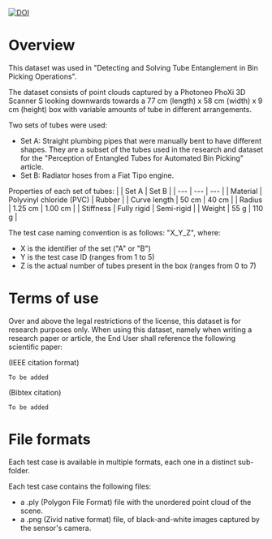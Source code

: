 [![DOI](https://zenodo.org/badge/192831421.svg)](https://zenodo.org/badge/latestdoi/192831421)

# Overview

This dataset was used in "Detecting and Solving Tube Entanglement in Bin Picking Operations".

The dataset consists of point clouds captured by a Photoneo PhoXi 3D Scanner S looking downwards towards a 77 cm (length) x 58 cm (width) x 9 cm (height) box with variable amounts of tube in different arrangements.

Two sets of tubes were used:
- Set A: Straight plumbing pipes that were manually bent to have different shapes. They are a subset of the tubes used in the research and dataset for the "Perception of Entangled Tubes for Automated Bin Picking" article.
- Set B: Radiator hoses from a Fiat Tipo engine.

Properties of each set of tubes:
| | Set A | Set B |
| --- | --- | --- |
| Material | Polyvinyl chloride (PVC) | Rubber |
| Curve length | 50 cm | 40 cm |
| Radius | 1.25 cm | 1.00 cm |
| Stiffness | Fully rigid | Semi-rigid |
| Weight | 55 g | 110 g |

The test case naming convention is as follows: "X_Y_Z", where:
- X is the identifier of the set ("A" or "B")
- Y is the test case ID (ranges from 1 to 5)
- Z is the actual number of tubes present in the box (ranges from 0 to 7)

# Terms of use

Over and above the legal restrictions of the license, this dataset is for research purposes only. When using this dataset, namely when writing a research paper or article, the End User shall reference the following scientific paper:

(IEEE citation format)
```
To be added
```

(Bibtex citation)
```
To be added
```

# File formats

Each test case is available in multiple formats, each one in a distinct sub-folder.

Each test case contains the following files:
- a .ply (Polygon File Format) file with the unordered point cloud of the scene.
- a .png (Zivid native format) file, of black-and-white images captured by the sensor's camera.
